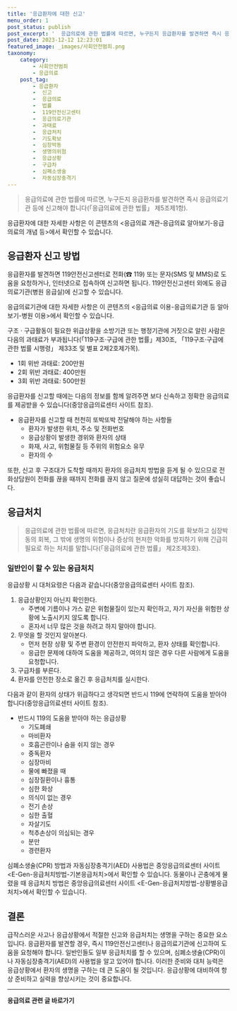 ```yaml
---
title: '응급환자에 대한 신고'
menu_order: 1
post_status: publish
post_excerpt: '  응급의료에 관한 법률에 따르면, 누구든지 응급환자를 발견하면 즉시 응급의료기관 등에 신고해야 합니다  응급의료에 관한 법률  제5조제1항 .'
post_date: 2023-12-12 12:23:01
featured_image: _images/사회안전범죄.png
taxonomy:
    category:
        - 사회안전범죄
        - 응급의료
    post_tag:
        - 응급환자
        -  신고
        -  응급의료
        -  법률
        -  119안전신고센터
        -  응급의료기관
        -  과태료
        -  응급처치
        -  기도확보
        -  심장박동
        -  생명의위험
        -  응급상황
        -  구급차
        -  심폐소생술
        -  자동심장충격기
---
```



> 응급의료에 관한 법률에 따르면, 누구든지 응급환자를 발견하면 즉시 응급의료기관 등에 신고해야 합니다(「응급의료에 관한 법률」 제5조제1항).

응급환자에 대한 자세한 사항은 이 콘텐츠의 <응급의료 개관-응급의료 알아보기-응급의료의 개념 등>에서 확인할 수 있습니다.

## 응급환자 신고 방법

응급환자를 발견하면 119안전신고센터로 전화(☎ 119) 또는 문자(SMS 및 MMS)로 도움을 요청하거나, 인터넷으로 접속하여 신고하면 됩니다. 119안전신고센터 외에도 응급의료기관(병원 응급실)에 신고할 수 있습니다.

응급의료기관에 대한 자세한 사항은 이 콘텐츠의 <응급의료 이용-응급의료기관 등 알아보기-병원 이용>에서 확인할 수 있습니다.

구조 · 구급활동이 필요한 위급상황을 소방기관 또는 행정기관에 거짓으로 알린 사람은 다음의 과태료가 부과됩니다(「119구조·구급에 관한 법률」제30조, 「119구조·구급에 관한 법률 시행령」 제33조 및 별표 2제2호제가목).

- 1회 위반 과태료: 200만원
- 2회 위반 과태료: 400만원
- 3회 위반 과태료: 500만원

응급환자를 신고할 때에는 다음의 정보를 함께 알려주면 보다 신속하고 정확한 응급의료를 제공받을 수 있습니다(중앙응급의료센터 사이트 참조).

- 응급환자를 신고할 때 천천히 또박또박 전달해야 하는 사항들
  - 환자가 발생한 위치, 주소 및 전화번호
  - 응급상황이 발생한 경위와 환자의 상태
  - 화재, 사고, 위험물질 등 주위의 위험요소 유무
  - 환자의 수

또한, 신고 후 구조대가 도착할 때까지 환자의 응급처치 방법을 듣게 될 수 있으므로 전화상담원이 전화를 끊을 때까지 전화를 끊지 않고 질문에 성실히 대답하는 것이 좋습니다.

## 응급처치

> 응급의료에 관한 법률에 따르면, 응급처치란 응급환자의 기도를 확보하고 심장박동의 회복, 그 밖에 생명의 위험이나 증상의 현저한 악화를 방지하기 위해 긴급히 필요로 하는 처치를 말합니다(「응급의료에 관한 법률」 제2조제3호).

### 일반인이 할 수 있는 응급처치

응급상황 시 대처요령은 다음과 같습니다(중앙응급의료센터 사이트 참조).

1. 응급상황인지 아닌지 확인한다.
   - 주변에 기름이나 가스 같은 위험물질이 있는지 확인하고, 자기 자신을 위험한 상황에 노출시키지 않도록 합니다.
   - 혼자서 너무 많은 것을 하려고 하지 말아야 합니다.
2. 무엇을 할 것인지 알아본다.
   - 먼저 현장 상황 및 주변 환경이 안전한지 파악하고, 환자 상태를 확인합니다.
   - 응급한 문제에 대하여 도움을 제공하고, 여의치 않은 경우 다른 사람에게 도움을 요청합니다.
3. 구급차를 부른다.
4. 환자를 안전한 장소로 옮긴 후 응급처치를 실시한다.

다음과 같이 환자의 상태가 위급하다고 생각되면 반드시 119에 연락하여 도움을 받아야 합니다(중앙응급의료센터 사이트 참조).

- 반드시 119의 도움을 받아야 하는 응급상황
  - 기도폐쇄
  - 마비환자
  - 호흡곤란이나 숨을 쉬지 않는 경우
  - 중독환자
  - 심장마비
  - 물에 빠졌을 때
  - 심장질환이나 흉통
  - 심한 화상
  - 의식이 없는 경우
  - 전기 손상
  - 심한 출혈
  - 자살기도
  - 척추손상이 의심되는 경우
  - 분만
  - 경련환자

심폐소생술(CPR) 방법과 자동심장충격기(AED) 사용법은 중앙응급의료센터 사이트 <E-Gen-응급처치방법-기본응급처치>에서 확인할 수 있습니다. 동물이나 곤충에게 물렸을 때 응급처치 방법은 중앙응급의료센터 사이트 <E-Gen-응급처치방법-상황별응급처치>에서 확인할 수 있습니다.

## 결론

급작스러운 사고나 응급상황에서 적절한 신고와 응급처치는 생명을 구하는 중요한 요소입니다. 응급환자를 발견할 경우, 즉시 119안전신고센터나 응급의료기관에 신고하여 도움을 요청해야 합니다. 일반인들도 일부 응급처치를 할 수 있으며, 심폐소생술(CPR)이나 자동심장충격기(AED)의 사용법을 알고 있어야 합니다. 이러한 준비와 대처 능력은 응급상황에서 환자의 생명을 구하는 데 큰 도움이 될 것입니다. 응급상황에 대비하여 항상 준비하고 실력을 향상시키는 것이 중요합니다.
<!-- wp:separator -->
<hr class="wp-block-separator has-alpha-channel-opacity"/>
<!-- /wp:separator -->

<!-- wp:group {"backgroundColor":"base","layout":{"type":"constrained"}} -->
<div class="wp-block-group has-base-background-color has-background"><!-- wp:paragraph {"align":"center","fontSize":"medium"} -->
<p class="has-text-align-center has-large-font-size"><strong>응급의료 관련 글 바로가기</strong></p>
<!-- /wp:paragraph -->


<!-- wp:latest-posts
{"categories":[{"id":30822,"count":19,"description":"","link":"https://uknowlaw.com/category/%ec%9d%91%ea%b8%89%ec%9d%98%eb%a3%8c/","name":"응급의료","slug":"응급의료","taxonomy":"category","parent":0,"meta":[],"_links":{"self":[{"href":"https://uknowlaw.com/wp-json/wp/v2/categories/30822"}],"collection":[{"href":"https://uknowlaw.com/wp-json/wp/v2/categories"}],"about":[{"href":"https://uknowlaw.com/wp-json/wp/v2/taxonomies/category"}],"wp:post_type":[{"href":"https://uknowlaw.com/wp-json/wp/v2/posts?categories=30822"}],"curies":[{"name":"wp","href":"https://api.w.org/{rel}","templated":true}]}}],"postsToShow":100,"excerptLength":28,"postLayout":"grid","columns":2,"featuredImageAlign":"left","featuredImageSizeSlug":"large","fontSize":"small"} /--></div>
<!-- /wp:group -->